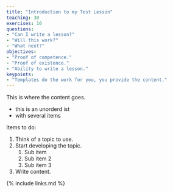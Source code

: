 ```yaml
---
title: "Introduction to my Test Lesson"
teaching: 30
exercises: 10
questions:
- "Can I write a lesson?"
- "Will this work?"
- "What next?"
objectives:
- "Proof of competence."
- "Proof of existence."
- "Ability to write a lesson."
keypoints:
- "Templates do the work for you, you provide the content."
---
```


This is where the content goes.

+ this is an unorderd ist
+ with several items

Items to do:

1. Think of a topic to use.
2. Start developing the topic.
   1. Sub item
   2. Sub item 2
   3. Sub item 3
3. Write content.




{% include links.md %}

